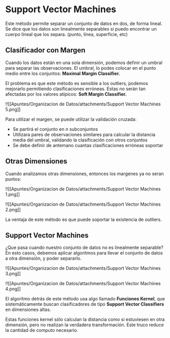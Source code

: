 # Support Vector Machines

Este método permite separar un conjunto de datos en dos, de forma lineal. Se dice que los datos son linealmente separables si puedo encontrar un cuerpo lineal que los separa. (punto, línea, superficie, etc)

## Clasificador con Margen

Cuando los datos están en una sola dimensión, podemos definir un umbral para separar las observaciones. El umbral, lo podes colocar en el punto medio entre los conjuntos: **Maximal Margin Classifier.**

El problema es que este método es sensible a los outliers, podemos mejorarlo permitiendo clasificaciones erróneas. Estas no serán tan afectadas por los valores atípicos: **Soft Margin Classifier.**

!![[Apuntes/Organizacion de Datos/attachments/Support Vector Machines 5.png]]

Para utilizar el margen, se puede utilizar la validación cruzada:

- Se partirá el conjunto en $n$ subconjuntos
- Utilizara pares de observaciones similares para calcular la distancia media del umbral, validando la clasificación con otros conjuntos
- Se debe definir de antemano cuantas clasificaciones erróneas soportar

## Otras Dimensiones

Cuando analizamos otras dimensiones, entonces los margenes ya no seran puntos:

!![[Apuntes/Organizacion de Datos/attachments/Support Vector Machines 1.png]]

!![[Apuntes/Organizacion de Datos/attachments/Support Vector Machines 2.png]]

La ventaja de este método es que puede soportar la existencia de outliers.

## Support Vector Machines

¿Que pasa cuando nuestro conjunto de datos no es linealmente separable? En esto casos, debemos aplicar algoritmos para llevar el conjunto de datos a otra dimensión, y poder separarlo.

!![[Apuntes/Organizacion de Datos/attachments/Support Vector Machines 3.png]]

!![[Apuntes/Organizacion de Datos/attachments/Support Vector Machines 4.png]]

El algoritmo detrás de este método usa algo llamado **Funciones Kernel**, que sistemáticamente buscan clasificadores de tipo **Support Vector Classifiers** en dimensiones altas.

Estas funciones kernel sólo calculan la distancia como si estuviesen en otra dimensión, pero no realizan la verdadera transformación. Este truco reduce la cantidad de computo necesario.